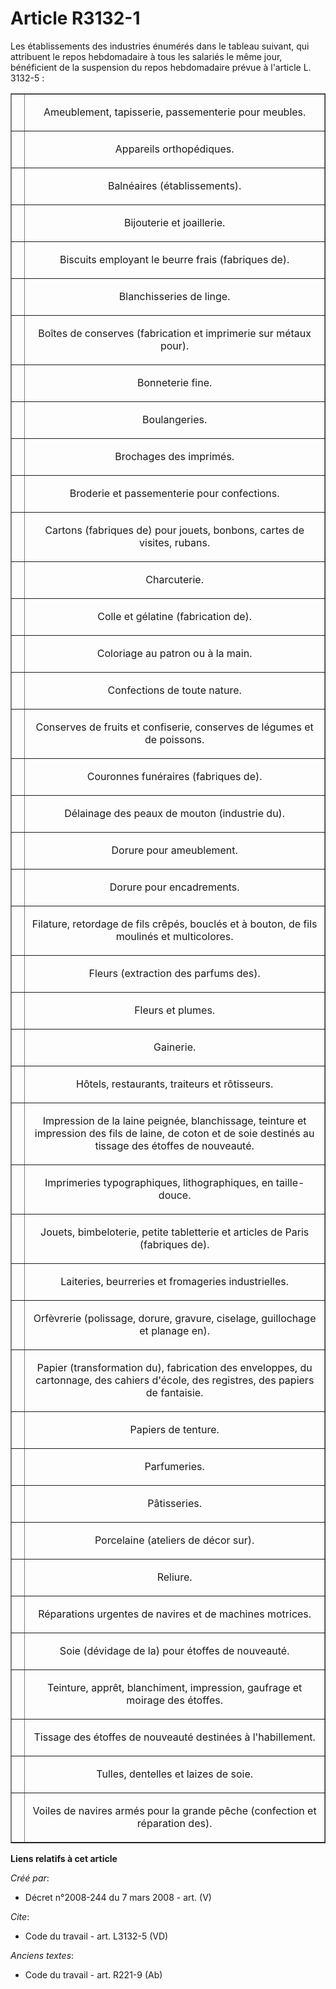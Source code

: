 # Article R3132-1

Les établissements des industries énumérés dans le tableau suivant, qui attribuent le repos hebdomadaire à tous les salariés
le même jour, bénéficient de la suspension du repos hebdomadaire prévue à l'article L. 3132-5 : 

<table border="1">
      <tbody><tr>
        <td align="center">

  </td>
        <td align="center">

Ameublement, tapisserie, passementerie pour meubles. </td>
      </tr>
      <tr>
        <td align="center">

  </td>
        <td align="center">

Appareils orthopédiques. </td>
      </tr>
      <tr>
        <td align="center">

  </td>
        <td align="center">

Balnéaires (établissements). </td>
      </tr>
      <tr>
        <td align="center">

  </td>
        <td align="center">

Bijouterie et joaillerie. </td>
      </tr>
      <tr>
        <td align="center">

  </td>
        <td align="center">

Biscuits employant le beurre frais (fabriques de). </td>
      </tr>
      <tr>
        <td align="center">

  </td>
        <td align="center">

Blanchisseries de linge. </td>
      </tr>
      <tr>
        <td align="center">

  </td>
        <td align="center">

Boîtes de conserves (fabrication et imprimerie sur métaux pour). </td>
      </tr>
      <tr>
        <td align="center">

  </td>
        <td align="center">

Bonneterie fine. </td>
      </tr>
      <tr>
        <td align="center">

  </td>
        <td align="center">

Boulangeries. </td>
      </tr>
      <tr>
        <td align="center">

  </td>
        <td align="center">

Brochages des imprimés. </td>
      </tr>
      <tr>
        <td align="center">

  </td>
        <td align="center">

Broderie et passementerie pour confections. </td>
      </tr>
      <tr>
        <td align="center">

  </td>
        <td align="center">

Cartons (fabriques de) pour jouets, bonbons, cartes de visites, rubans. </td>
      </tr>
      <tr>
        <td align="center">

  </td>
        <td align="center">

Charcuterie. </td>
      </tr>
      <tr>
        <td align="center">

  </td>
        <td align="center">

Colle et gélatine (fabrication de). </td>
      </tr>
      <tr>
        <td align="center">

  </td>
        <td align="center">

Coloriage au patron ou à la main. </td>
      </tr>
      <tr>
        <td align="center">

  </td>
        <td align="center">

Confections de toute nature. </td>
      </tr>
      <tr>
        <td align="center">

  </td>
        <td align="center">

Conserves de fruits et confiserie, conserves de légumes et de poissons. </td>
      </tr>
      <tr>
        <td align="center">

  </td>
        <td align="center">

Couronnes funéraires (fabriques de). </td>
      </tr>
      <tr>
        <td align="center">

  </td>
        <td align="center">

Délainage des peaux de mouton (industrie du). </td>
      </tr>
      <tr>
        <td align="center">

  </td>
        <td align="center">

Dorure pour ameublement. </td>
      </tr>
      <tr>
        <td align="center">

  </td>
        <td align="center">

Dorure pour encadrements. </td>
      </tr>
      <tr>
        <td align="center">

  </td>
        <td align="center">

Filature, retordage de fils crêpés, bouclés et à bouton, de fils moulinés et multicolores. </td>
      </tr>
      <tr>
        <td align="center">

  </td>
        <td align="center">

Fleurs (extraction des parfums des). </td>
      </tr>
      <tr>
        <td align="center">

  </td>
        <td align="center">

Fleurs et plumes. </td>
      </tr>
      <tr>
        <td align="center">

  </td>
        <td align="center">

Gainerie. </td>
      </tr>
      <tr>
        <td align="center">

  </td>
        <td align="center">

Hôtels, restaurants, traiteurs et rôtisseurs. </td>
      </tr>
      <tr>
        <td align="center">

  </td>
        <td align="center">

Impression de la laine peignée, blanchissage, teinture et impression des fils de laine, de coton et de soie destinés au
tissage des étoffes de nouveauté. </td>
      </tr>
      <tr>
        <td align="center">

  </td>
        <td align="center">

Imprimeries typographiques, lithographiques, en taille-douce. </td>
      </tr>
      <tr>
        <td align="center">

  </td>
        <td align="center">

Jouets, bimbeloterie, petite tabletterie et articles de Paris (fabriques de). </td>
      </tr>
      <tr>
        <td align="center">

  </td>
        <td align="center">

Laiteries, beurreries et fromageries industrielles. </td>
      </tr>
      <tr>
        <td align="center">

  </td>
        <td align="center">

Orfèvrerie (polissage, dorure, gravure, ciselage, guillochage et planage en). </td>
      </tr>
      <tr>
        <td align="center">

  </td>
        <td align="center">

Papier (transformation du), fabrication des enveloppes, du cartonnage, des cahiers d'école, des registres, des papiers de
fantaisie. </td>
      </tr>
      <tr>
        <td align="center">

  </td>
        <td align="center">

Papiers de tenture. </td>
      </tr>
      <tr>
        <td align="center">

  </td>
        <td align="center">

Parfumeries. </td>
      </tr>
      <tr>
        <td align="center">

  </td>
        <td align="center">

Pâtisseries. </td>
      </tr>
      <tr>
        <td align="center">

  </td>
        <td align="center">

Porcelaine (ateliers de décor sur). </td>
      </tr>
      <tr>
        <td align="center">

  </td>
        <td align="center">

Reliure. </td>
      </tr>
      <tr>
        <td align="center">

  </td>
        <td align="center">

Réparations urgentes de navires et de machines motrices. </td>
      </tr>
      <tr>
        <td align="center">

  </td>
        <td align="center">

Soie (dévidage de la) pour étoffes de nouveauté. </td>
      </tr>
      <tr>
        <td align="center">

  </td>
        <td align="center">

Teinture, apprêt, blanchiment, impression, gaufrage et moirage des étoffes. </td>
      </tr>
      <tr>
        <td align="center">

  </td>
        <td align="center">

Tissage des étoffes de nouveauté destinées à l'habillement. </td>
      </tr>
      <tr>
        <td align="center">

  </td>
        <td align="center">

Tulles, dentelles et laizes de soie. </td>
      </tr>
      <tr>
        <td align="center">

  </td>
        <td align="center">

Voiles de navires armés pour la grande pêche (confection et réparation des).</td>
      </tr>
    </tbody></table>

**Liens relatifs à cet article**

_Créé par_:

  - Décret n°2008-244 du 7 mars 2008 - art. (V)

_Cite_:

  - Code du travail - art. L3132-5 (VD)

_Anciens textes_:

  - Code du travail - art. R221-9 (Ab)

